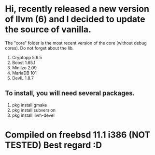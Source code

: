 # Hi, recently released a new version of llvm (6) and I decided to update the source of vanilla.
The "core" folder is the most recent version of the core (without debug cores). Do not forget about the lib.

1. Cryptopp 5.6.5
2. Boost 1.65.1
3. Minilzo 2.09
4. MariaDB 101
5. DevIL 1.8.7

## To install, you will need several packages.

1. pkg install gmake
2. pkg install subversion
3. pkg install llvm-devel

# Compiled on freebsd 11.1 i386 (NOT TESTED) Best regard :D
